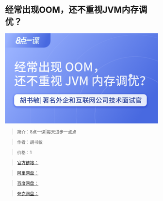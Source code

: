 # 经常出现OOM，还不重视JVM内存调优？

![img](../../assets/Cgp9HWD1YVmAZe2wAAKghNkb8k8347.png)

> 简介：8点一课|每天进步一点点

> 作者：胡书敏

> 价格：1

> [官方链接：]()

> [阿里网盘：]()

> [百度网盘：]()

> [夸克网盘：]()
